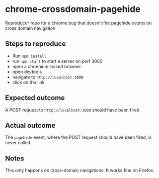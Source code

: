# chrome-crossdomain-pagehide
Reproducer repo for a chrome bug that doesn't fire pagehide events on cross domain navigation

## Steps to reproduce
* Run `npm install`
* run `npm start` to start a server on port 3000
* open a chromium-based browser
* open devtools
* navigate to `http://localhost:3000`
* click on the link

## Expected outcome
A POST request to `http://localhost:3000` should have been fired.

## Actual outcome
The `pagehide` event, where the POST request should have been fired, is never called.

## Notes
This only happens on cross-domain navigations. It works fine on Firefox.